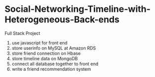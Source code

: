 # Social-Networking-Timeline-with-Heterogeneous-Back-ends
Full Stack Project
1. use javascript for front end
2. store userinfo on MySQL at Amazon RDS
3. store friend connection on Hbase
4. store timeline data on MongoDB
5. connect all database together to front end
5. write a friend recommendation system
